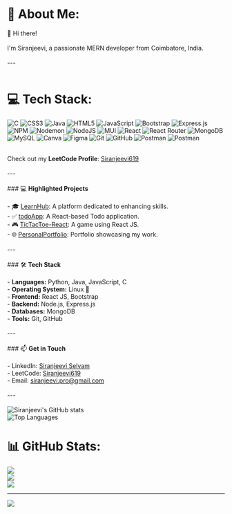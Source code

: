# 💫 About Me:
👋 Hi there!  <br><br>I'm Siranjeevi, a passionate MERN developer from Coimbatore, India.  <br><br>---<br><br>

# 💻 Tech Stack:
![C](https://img.shields.io/badge/c-%2300599C.svg?style=for-the-badge&logo=c&logoColor=white) ![CSS3](https://img.shields.io/badge/css3-%231572B6.svg?style=for-the-badge&logo=css3&logoColor=white) ![Java](https://img.shields.io/badge/java-%23ED8B00.svg?style=for-the-badge&logo=openjdk&logoColor=white) ![HTML5](https://img.shields.io/badge/html5-%23E34F26.svg?style=for-the-badge&logo=html5&logoColor=white) ![JavaScript](https://img.shields.io/badge/javascript-%23323330.svg?style=for-the-badge&logo=javascript&logoColor=%23F7DF1E) ![Bootstrap](https://img.shields.io/badge/bootstrap-%238511FA.svg?style=for-the-badge&logo=bootstrap&logoColor=white) ![Express.js](https://img.shields.io/badge/express.js-%23404d59.svg?style=for-the-badge&logo=express&logoColor=%2361DAFB) ![NPM](https://img.shields.io/badge/NPM-%23CB3837.svg?style=for-the-badge&logo=npm&logoColor=white) ![Nodemon](https://img.shields.io/badge/NODEMON-%23323330.svg?style=for-the-badge&logo=nodemon&logoColor=%BBDEAD) ![NodeJS](https://img.shields.io/badge/node.js-6DA55F?style=for-the-badge&logo=node.js&logoColor=white) ![MUI](https://img.shields.io/badge/MUI-%230081CB.svg?style=for-the-badge&logo=mui&logoColor=white) ![React](https://img.shields.io/badge/react-%2320232a.svg?style=for-the-badge&logo=react&logoColor=%2361DAFB) ![React Router](https://img.shields.io/badge/React_Router-CA4245?style=for-the-badge&logo=react-router&logoColor=white) ![MongoDB](https://img.shields.io/badge/MongoDB-%234ea94b.svg?style=for-the-badge&logo=mongodb&logoColor=white) ![MySQL](https://img.shields.io/badge/mysql-4479A1.svg?style=for-the-badge&logo=mysql&logoColor=white) ![Canva](https://img.shields.io/badge/Canva-%2300C4CC.svg?style=for-the-badge&logo=Canva&logoColor=white) ![Figma](https://img.shields.io/badge/figma-%23F24E1E.svg?style=for-the-badge&logo=figma&logoColor=white) ![Git](https://img.shields.io/badge/git-%23F05033.svg?style=for-the-badge&logo=git&logoColor=white) ![GitHub](https://img.shields.io/badge/github-%23121011.svg?style=for-the-badge&logo=github&logoColor=white) ![Postman](https://img.shields.io/badge/Postman-FF6C37?style=for-the-badge&logo=postman&logoColor=white) ![Postman](https://img.shields.io/badge/Postman-FF6C37?style=for-the-badge&logo=postman&logoColor=white)

<br>Check out my **LeetCode Profile**: [Siranjeevi619](https://leetcode.com/u/Siranjeevi619/)  <br><br>---<br><br>### 💻 **Highlighted Projects**  <br><br>- 🎓 [LearnHub](https://github.com/Siranjeevi619/LearnHub): A platform dedicated to enhancing skills.  <br>- ✅ [todoApp](https://github.com/Siranjeevi619/todoApp): A React-based Todo application.  <br>- 🎮 [TicTacToe-React](https://github.com/Siranjeevi619/TicTacToe-React): A game using React JS.  <br>- 🌐 [PersonalPortfolio](https://github.com/Siranjeevi619/PersonalPortfolio): Portfolio showcasing my work.  <br><br>---<br><br>### 🛠 **Tech Stack**  <br><br>- **Languages:** Python, Java, JavaScript, C  <br>- **Operating System:** Linux 🐧  <br>- **Frontend:** React JS, Bootstrap  <br>- **Backend:** Node.js, Express.js  <br>- **Databases:** MongoDB  <br>- **Tools:** Git, GitHub  <br><br>---<br><br>### 📫 **Get in Touch**  <br><br>- LinkedIn: [Siranjeevi Selvam](https://www.linkedin.com/in/siranjeevi-selvam-003626258/)  <br>- LeetCode: [Siranjeevi619](https://leetcode.com/u/Siranjeevi619/)  <br>- Email: siranjeevi.pro@gmail.com  <br><br>---<br><br>![Siranjeevi's GitHub stats](https://github-readme-stats.vercel.app/api?username=Siranjeevi619&show_icons=true&theme=radical)  <br>![Top Languages](https://github-readme-stats.vercel.app/api/top-langs/?username=Siranjeevi619&layout=compact&theme=radical)  <br>



# 📊 GitHub Stats:
![](https://github-readme-stats.vercel.app/api?username=Siranjeevi619&theme=dark&hide_border=false&include_all_commits=false&count_private=false)<br/>
![](https://github-readme-streak-stats.herokuapp.com/?user=Siranjeevi619&theme=dark&hide_border=false)<br/>
![](https://github-readme-stats.vercel.app/api/top-langs/?username=Siranjeevi619&theme=dark&hide_border=false&include_all_commits=false&count_private=false&layout=compact)

---
[![](https://visitcount.itsvg.in/api?id=Siranjeevi619&icon=8&color=1)](https://visitcount.itsvg.in)

<!-- Proudly created with GPRM ( https://gprm.itsvg.in ) -->
